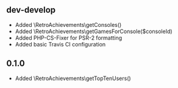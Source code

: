 ## dev-develop

- Added \RetroAchievements\getConsoles()
- Added \RetroAchievements\getGamesForConsole($consoleId)
- Added PHP-CS-Fixer for PSR-2 formatting
- Added basic Travis CI configuration

## 0.1.0

- Added \RetroAchievements\getTopTenUsers()
